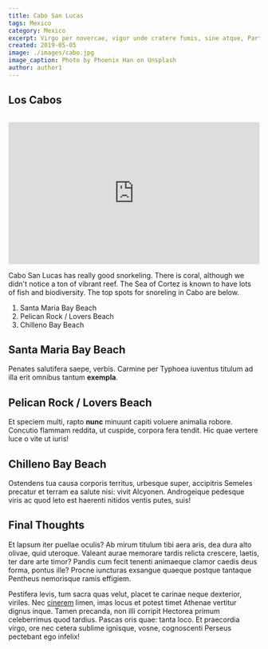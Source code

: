 ```yaml
---
title: Cabo San Lucas
tags: Mexico
category: Mexico
excerpt: Virgo per novercae, vigor unde cratere fumis, sine atque, Parthaoniae genitoris. Vincere ferociaarva.
created: 2019-05-05
image: ./images/cabo.jpg
image_caption: Photo by Phoenix Han on Unsplash
author: author1
---
```


## Los Cabos

<div style="position: relative; padding-bottom: 56.25%; height: 0; margin-top: 2rem;" class="videoWrapper">
<iframe style="position: absolute; top: 0; left: 0; width: 100%; height: 100%;" src="https://www.youtube.com/embed/1C5YBWxFjok" frameborder="0" allow="accelerometer; autoplay; encrypted-media; gyroscope; picture-in-picture" allowfullscreen></iframe>
</div>

Cabo San Lucas has really good snorkeling. There is coral, although we didn't notice a ton of vibrant reef. The Sea of Cortez is known to have lots of fish and biodiversity. The top spots for snoreling in Cabo are below.

1. Santa Maria Bay Beach
2. Pelican Rock / Lovers Beach
3. Chilleno Bay Beach

## Santa Maria Bay Beach

Penates salutifera saepe, verbis. Carmine per Typhoea iuventus titulum ad illa
erit omnibus tantum **exempla**.

## Pelican Rock / Lovers Beach

Et speciem multi, rapto **nunc** minuunt capiti voluere animalia robore.
Concutio flammam reddita, ut cuspide, corpora fera tendit. Hic quae vertere luce
o vite ut iuris!

## Chilleno Bay Beach

Ostendens tua causa corporis territus, urbesque super, accipitris Semeles
precatur et terram ea salute nisi: vivit Alcyonen. Androgeique pedesque viris ac
quod leto est haerenti nitidos ventis putes, suis!


## Final Thoughts

Et lapsum iter puellae oculis? Ab mirum titulum tibi aera aris, dea dura alto
olivae, quid uteroque. Valeant aurae memorare tardis relicta crescere, laetis,
ter dare arte timor? Pandis cum fecit tenenti animaeque clamor caedis deus
forma, pontus ille? Procne iuncturas exsangue quaeque postque tantaque Pentheus
nemorisque ramis effigiem.

Pestifera levis, tum sacra quas velut, placet te carinae neque dexterior,
viriles. Nec [cinerem](http://www.et-sic.net/feroxsi.php) limen, imas locus et
potest timet Athenae vertitur dignus inque. Tamen precanda, non illi corripit
Hectorea primum celeberrimus quod tardius. Pascas oris quae: tanta loco. Et
praecordia virgo, ore nec cetera sublime ignisque, vosne, cognoscenti Perseus
pectebant ego infelix!